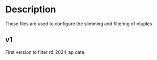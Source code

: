 # Description

These files are used to configure the slimming and filtering of ntuples

## v1

First version to filter rd_2024_ap data

